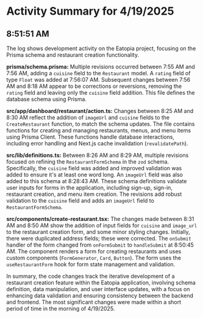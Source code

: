 # Activity Summary for 4/19/2025

## 8:51:51 AM
The log shows development activity on the Eatopia project, focusing on the Prisma schema and restaurant creation functionality.

**prisma/schema.prisma:**  Multiple revisions occurred between 7:55 AM and 7:56 AM, adding a `cuisine` field to the `Restaurant` model.  A `rating` field of type `Float` was added at 7:56:07 AM. Subsequent changes between 7:56 AM and 8:18 AM appear to be corrections or reversions, removing the `rating` field and leaving only the `cuisine` field addition.  This file defines the database schema using Prisma.

**src/app/dashboard/restaurant/action.ts:**  Changes between 8:25 AM and 8:30 AM reflect the addition of `imageUrl` and `cuisine` fields to the `CreateRestaurant` function, to match the schema updates. The file contains functions for creating and managing restaurants, menus, and menu items using Prisma Client.  These functions handle database interactions, including error handling and Next.js cache invalidation (`revalidatePath`).

**src/lib/definitions.ts:**  Between 8:26 AM and 8:29 AM, multiple revisions focused on refining the `RestaurantFormSchema` in the `zod` schema. Specifically, the `cuisine` field was added and improved validation was added to ensure it's at least one word long. An `imageUrl` field was also added to this schema at 8:28:43 AM. These schema definitions validate user inputs for forms in the application, including sign-up, sign-in, restaurant creation, and menu item creation.  The revisions add robust validation to the `cuisine` field and adds an `imageUrl` field to `RestaurantFormSchema`.

**src/components/create-restaurant.tsx:**  The changes made between 8:31 AM and 8:50 AM show the addition of input fields for `cuisine` and `image_url` to the restaurant creation form, and some minor styling changes. Initially, there were duplicated address fields; these were corrected.  The `onSubmit` handler of the form changed from `onFormSubmit` to `handleSubmit` at 8:50:45 AM.  The component renders a form for creating restaurants and uses custom components (`FormGenerator`, `Card`, `Button`).  The form uses the `useRestaurantForm` hook for form state management and validation.

In summary, the code changes track the iterative development of a restaurant creation feature within the Eatopia application, involving schema definition, data manipulation, and user interface updates, with a focus on enhancing data validation and ensuring consistency between the backend and frontend.  The most significant changes were made within a short period of time in the morning of 4/19/2025.
